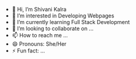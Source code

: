 - 👋 Hi, I’m Shivani Kalra
- 👀 I’m interested in Developing Webpages
- 🌱 I’m currently learning Full Stack Development
- 💞️ I’m looking to collaborate on ...
- 📫 How to reach me ...
- 😄 Pronouns: She/Her
- ⚡ Fun fact: ...

<!---
Shivanikalra31/Shivanikalra31 is a ✨ special ✨ repository because its `README.md` (this file) appears on your GitHub profile.
You can click the Preview link to take a look at your changes.
--->
